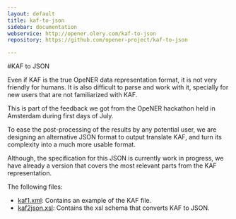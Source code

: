 ```yaml
---
layout: default
title: kaf-to-json
sidebar: documentation
webservice: http://opener.olery.com/kaf-to-json
repository: https://github.com/opener-project/kaf-to-json

---
```




<div id='readme'></div>

#KAF to JSON

Even if KAF is the true OpeNER data representation format, it is not very friendly for humans. It is also difficult to parse and work with it, specially for new users that are not familiarized with KAF.

This is part of the feedback we got from the OpeNER hackathon held in Amsterdam during first days of July.

To ease the post-processing of the results by any potential user, we are designing an alternative JSON format to output translate KAF, and turn its complexity into a much more usable format.

Although, the specification for this JSON is currently work in progress, we have already a version that covers the most relevant parts from the KAF representation.

The following files:

* [kaf1.xml](kaf1.xml): Contains an example of the KAF file.
* [kaf2json.xsl](kaf2json.xsl): Contains the xsl schema that converts KAF to JSON.
